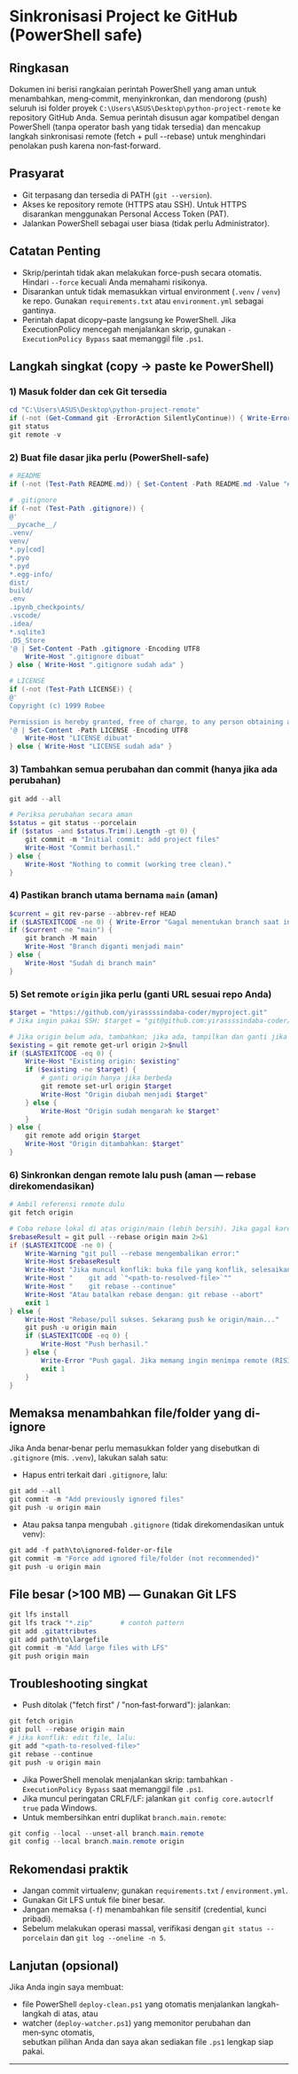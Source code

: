 # Sinkronisasi Project ke GitHub (PowerShell safe)

## Ringkasan
Dokumen ini berisi rangkaian perintah PowerShell yang aman untuk menambahkan, meng‑commit, menyinkronkan, dan mendorong (push) seluruh isi folder proyek
`C:\Users\ASUS\Desktop\python-project-remote` ke repository GitHub Anda. Semua perintah disusun agar kompatibel dengan PowerShell (tanpa operator bash yang tidak tersedia)
dan mencakup langkah sinkronisasi remote (fetch + pull --rebase) untuk menghindari penolakan push karena non‑fast‑forward.

## Prasyarat
- Git terpasang dan tersedia di PATH (`git --version`).
- Akses ke repository remote (HTTPS atau SSH). Untuk HTTPS disarankan menggunakan Personal Access Token (PAT).
- Jalankan PowerShell sebagai user biasa (tidak perlu Administrator).

## Catatan Penting
- Skrip/perintah tidak akan melakukan force-push secara otomatis. Hindari `--force` kecuali Anda memahami risikonya.
- Disarankan untuk tidak memasukkan virtual environment (`.venv` / `venv`) ke repo. Gunakan `requirements.txt` atau `environment.yml` sebagai gantinya.
- Perintah dapat dicopy–paste langsung ke PowerShell. Jika ExecutionPolicy mencegah menjalankan skrip, gunakan `-ExecutionPolicy Bypass` saat memanggil file `.ps1`.

## Langkah singkat (copy → paste ke PowerShell)

### 1) Masuk folder dan cek Git tersedia
```powershell
cd "C:\Users\ASUS\Desktop\python-project-remote"
if (-not (Get-Command git -ErrorAction SilentlyContinue)) { Write-Error "git tidak ditemukan. Instal Git terlebih dahulu."; exit 1 }
git status
git remote -v
```

### 2) Buat file dasar jika perlu (PowerShell-safe)
```powershell
# README
if (-not (Test-Path README.md)) { Set-Content -Path README.md -Value "# myproject" -Encoding UTF8; Write-Host "README.md dibuat" } else { Write-Host "README.md sudah ada" }

# .gitignore
if (-not (Test-Path .gitignore)) {
@'
__pycache__/
.venv/
venv/
*.py[cod]
*.pyo
*.pyd
*.egg-info/
dist/
build/
.env
.ipynb_checkpoints/
.vscode/
.idea/
*.sqlite3
.DS_Store
'@ | Set-Content -Path .gitignore -Encoding UTF8
    Write-Host ".gitignore dibuat"
} else { Write-Host ".gitignore sudah ada" }

# LICENSE
if (-not (Test-Path LICENSE)) {
@'
Copyright (c) 1999 Robee

Permission is hereby granted, free of charge, to any person obtaining a copy...
'@ | Set-Content -Path LICENSE -Encoding UTF8
    Write-Host "LICENSE dibuat"
} else { Write-Host "LICENSE sudah ada" }
```

### 3) Tambahkan semua perubahan dan commit (hanya jika ada perubahan)
```powershell
git add --all

# Periksa perubahan secara aman
$status = git status --porcelain
if ($status -and $status.Trim().Length -gt 0) {
    git commit -m "Initial commit: add project files"
    Write-Host "Commit berhasil."
} else {
    Write-Host "Nothing to commit (working tree clean)."
}
```

### 4) Pastikan branch utama bernama `main` (aman)
```powershell
$current = git rev-parse --abbrev-ref HEAD
if ($LASTEXITCODE -ne 0) { Write-Error "Gagal menentukan branch saat ini"; exit 1 }
if ($current -ne "main") {
    git branch -M main
    Write-Host "Branch diganti menjadi main"
} else {
    Write-Host "Sudah di branch main"
}
```

### 5) Set remote `origin` jika perlu (ganti URL sesuai repo Anda)
```powershell
$target = "https://github.com/yirassssindaba-coder/myproject.git"
# Jika ingin pakai SSH: $target = "git@github.com:yirassssindaba-coder/myproject.git"

# Jika origin belum ada, tambahkan; jika ada, tampilkan dan ganti jika perlu
$existing = git remote get-url origin 2>$null
if ($LASTEXITCODE -eq 0) {
    Write-Host "Existing origin: $existing"
    if ($existing -ne $target) {
        # ganti origin hanya jika berbeda
        git remote set-url origin $target
        Write-Host "Origin diubah menjadi $target"
    } else {
        Write-Host "Origin sudah mengarah ke $target"
    }
} else {
    git remote add origin $target
    Write-Host "Origin ditambahkan: $target"
}
```

### 6) Sinkronkan dengan remote lalu push (aman — rebase direkomendasikan)
```powershell
# Ambil referensi remote dulu
git fetch origin

# Coba rebase lokal di atas origin/main (lebih bersih). Jika gagal karena konflik, Anda akan diberi tahu.
$rebaseResult = git pull --rebase origin main 2>&1
if ($LASTEXITCODE -ne 0) {
    Write-Warning "git pull --rebase mengembalikan error:"
    Write-Host $rebaseResult
    Write-Host "Jika muncul konflik: buka file yang konflik, selesaikan, lalu jalankan:"
    Write-Host "    git add `"<path-to-resolved-file>`""
    Write-Host "    git rebase --continue"
    Write-Host "Atau batalkan rebase dengan: git rebase --abort"
    exit 1
} else {
    Write-Host "Rebase/pull sukses. Sekarang push ke origin/main..."
    git push -u origin main
    if ($LASTEXITCODE -eq 0) {
        Write-Host "Push berhasil."
    } else {
        Write-Error "Push gagal. Jika memang ingin menimpa remote (RISIKO), jalankan: git push --force-with-lease origin main"
        exit 1
    }
}
```

## Memaksa menambahkan file/folder yang di-ignore
Jika Anda benar‑benar perlu memasukkan folder yang disebutkan di `.gitignore` (mis. `.venv`), lakukan salah satu:
- Hapus entri terkait dari `.gitignore`, lalu:
```powershell
git add --all
git commit -m "Add previously ignored files"
git push -u origin main
```
- Atau paksa tanpa mengubah `.gitignore` (tidak direkomendasikan untuk venv):
```powershell
git add -f path\to\ignored-folder-or-file
git commit -m "Force add ignored file/folder (not recommended)"
git push -u origin main
```

## File besar (>100 MB) — Gunakan Git LFS
```powershell
git lfs install
git lfs track "*.zip"       # contoh pattern
git add .gitattributes
git add path\to\largefile
git commit -m "Add large files with LFS"
git push origin main
```

## Troubleshooting singkat
- Push ditolak ("fetch first" / "non‑fast‑forward"): jalankan:
```powershell
git fetch origin
git pull --rebase origin main
# jika konflik: edit file, lalu:
git add "<path-to-resolved-file>"
git rebase --continue
git push -u origin main
```
- Jika PowerShell menolak menjalankan skrip: tambahkan `-ExecutionPolicy Bypass` saat memanggil file `.ps1`.
- Jika muncul peringatan CRLF/LF: jalankan `git config core.autocrlf true` pada Windows.
- Untuk membersihkan entri duplikat `branch.main.remote`:
```powershell
git config --local --unset-all branch.main.remote
git config --local branch.main.remote origin
```

## Rekomendasi praktik
- Jangan commit virtualenv; gunakan `requirements.txt` / `environment.yml`.
- Gunakan Git LFS untuk file biner besar.
- Jangan memaksa (`-f`) menambahkan file sensitif (credential, kunci pribadi).
- Sebelum melakukan operasi massal, verifikasi dengan `git status --porcelain` dan `git log --oneline -n 5`.

## Lanjutan (opsional)
Jika Anda ingin saya membuat:
- file PowerShell `deploy-clean.ps1` yang otomatis menjalankan langkah-langkah di atas, atau
- watcher (`deploy-watcher.ps1`) yang memonitor perubahan dan men‑sync otomatis,  
sebutkan pilihan Anda dan saya akan sediakan file `.ps1` lengkap siap pakai.

---